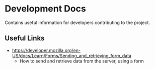 # Development Docs
Contains useful information for developers contributing to the project.

## Useful Links
 - https://developer.mozilla.org/en-US/docs/Learn/Forms/Sending_and_retrieving_form_data
    - How to send and retrieve data from the server, using a form

